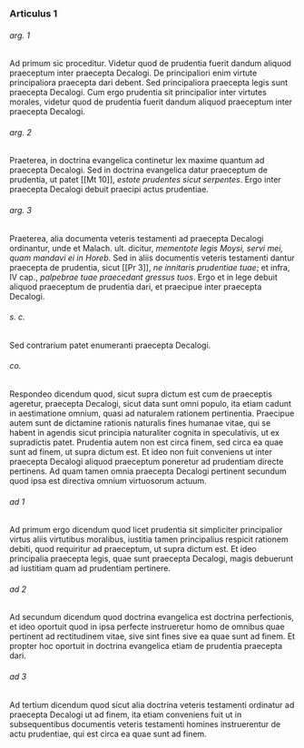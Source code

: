 ### Articulus 1

###### arg. 1
Ad primum sic proceditur. Videtur quod de prudentia fuerit dandum aliquod praeceptum inter praecepta Decalogi. De principaliori enim virtute principaliora praecepta dari debent. Sed principaliora praecepta legis sunt praecepta Decalogi. Cum ergo prudentia sit principalior inter virtutes morales, videtur quod de prudentia fuerit dandum aliquod praeceptum inter praecepta Decalogi.

###### arg. 2
Praeterea, in doctrina evangelica continetur lex maxime quantum ad praecepta Decalogi. Sed in doctrina evangelica datur praeceptum de prudentia, ut patet [[Mt 10]], *estote prudentes sicut serpentes*. Ergo inter praecepta Decalogi debuit praecipi actus prudentiae.

###### arg. 3
Praeterea, alia documenta veteris testamenti ad praecepta Decalogi ordinantur, unde et Malach. ult. dicitur, *mementote legis Moysi, servi mei, quam mandavi ei in Horeb*. Sed in aliis documentis veteris testamenti dantur praecepta de prudentia, sicut [[Pr 3]], *ne innitaris prudentiae tuae*; et infra, IV cap., *palpebrae tuae praecedant gressus tuos*. Ergo et in lege debuit aliquod praeceptum de prudentia dari, et praecipue inter praecepta Decalogi.

###### s. c.
Sed contrarium patet enumeranti praecepta Decalogi.

###### co.
Respondeo dicendum quod, sicut supra dictum est cum de praeceptis ageretur, praecepta Decalogi, sicut data sunt omni populo, ita etiam cadunt in aestimatione omnium, quasi ad naturalem rationem pertinentia. Praecipue autem sunt de dictamine rationis naturalis fines humanae vitae, qui se habent in agendis sicut principia naturaliter cognita in speculativis, ut ex supradictis patet. Prudentia autem non est circa finem, sed circa ea quae sunt ad finem, ut supra dictum est. Et ideo non fuit conveniens ut inter praecepta Decalogi aliquod praeceptum poneretur ad prudentiam directe pertinens. Ad quam tamen omnia praecepta Decalogi pertinent secundum quod ipsa est directiva omnium virtuosorum actuum.

###### ad 1
Ad primum ergo dicendum quod licet prudentia sit simpliciter principalior virtus aliis virtutibus moralibus, iustitia tamen principalius respicit rationem debiti, quod requiritur ad praeceptum, ut supra dictum est. Et ideo principalia praecepta legis, quae sunt praecepta Decalogi, magis debuerunt ad iustitiam quam ad prudentiam pertinere.

###### ad 2
Ad secundum dicendum quod doctrina evangelica est doctrina perfectionis, et ideo oportuit quod in ipsa perfecte instrueretur homo de omnibus quae pertinent ad rectitudinem vitae, sive sint fines sive ea quae sunt ad finem. Et propter hoc oportuit in doctrina evangelica etiam de prudentia praecepta dari.

###### ad 3
Ad tertium dicendum quod sicut alia doctrina veteris testamenti ordinatur ad praecepta Decalogi ut ad finem, ita etiam conveniens fuit ut in subsequentibus documentis veteris testamenti homines instruerentur de actu prudentiae, qui est circa ea quae sunt ad finem.

